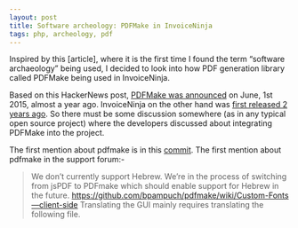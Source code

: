 ```yaml
---
layout: post
title: Software archeology: PDFMake in InvoiceNinja
tags: php, archeology, pdf
---
```


Inspired by this [article], where it is the first time I found the term “software archaeology” being used, I decided to look into how PDF generation library called PDFMake being used in InvoiceNinja.

Based on this HackerNews post, [PDFMake was announced][2] on June, 1st 2015, almost a year ago. InvoiceNinja on the other hand was [first released 2 years ago][3]. So there must be some discussion somewhere (as in any typical open source project) where the developers discussed about integrating PDFMake into the project.

The first mention about pdfmake is in this [commit][4]. The first mention about pdfmake in the support forum:-

>We don’t currently support Hebrew. We’re in the process of switching from jsPDF to PDFmake which should enable support for Hebrew in the future.
>https://github.com/bpampuch/pdfmake/wiki/Custom-Fonts—client-side
>Translating the GUI mainly requires translating the following file.

[1]:http://mapleoin.github.io/perma/python-class-meta
[2]:https://news.ycombinator.com/item?id=9630431
[3]:https://laravel.io/forum/03-11-2014-invoice-ninja-a-large-open-source-laravel-application-is-live
[4]:https://github.com/invoiceninja/invoiceninja/commit/69f474cc67fafcbcfb45c423bc89c4a0ceb892b8
